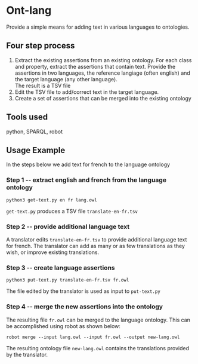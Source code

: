 # Ont-lang

Provide a simple means for adding text in various languages to ontologies.

## Four step process

1. Extract the existing assertions from an existing ontology.  For each class and 
property, 
extract the assertions that contain text.  Provide the assertions in two languages, 
the reference langiage (often english) and the target language (any other language).  
The result is a TSV file
1. Edit the TSV file to add/correct text in the target language.
1. Create a set of assertions that can be merged into the existing ontology

## Tools used 

python, SPARQL, robot

## Usage Example

In the steps below we add text for french to the language ontology

### Step 1 -- extract english and french from the language ontology

    python3 get-text.py en fr lang.owl
    
`get-text.py` produces a TSV file `translate-en-fr.tsv`

### Step 2 -- provide additional language text

A translator edits `translate-en-fr.tsv` to provide additional language text for french.
The translator can add as many or as few translations as they wish, or improve
existing translations.

### Step 3 -- create language assertions

    python3 put-text.py translate-en-fr.tsv fr.owl
    
The file edited by the translator is used as input to `put-text.py`  

### Step 4 -- merge the new assertions into the ontology

The resulting  file `fr.owl` can be merged to the language ontology.  This can be 
accomplished using robot as shown below:

    robot merge --input lang.owl --input fr.owl --output new-lang.owl
    
The resulting ontology file `new-lang.owl` contains the translations provided by the
translator.
